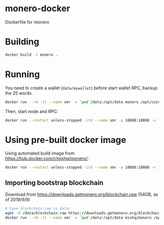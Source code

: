 # monero-docker
Dockerfile for monero


# Building

```sh
docker build -t monero .
```


# Running

You need to create a wallet (`data/mywallet`) before start wallet RPC, backup the 25 words.

```sh
docker run --rm -it --name xmr -v `pwd`/data:/opt/data monero /opt/coin/monero-wallet-cli --password \"\" --generate-new-wallet /opt/data/mywallet --use-english-language-names --offline
```

Then, start node and RPC:

```sh
docker run --restart unless-stopped -itd --name xmr -p 18088:18088 -v `pwd`/data:/opt/data monero
```


# Using pre-built docker image

Using automated build image from <https://hub.docker.com/r/mixhq/monero/>:

```sh
docker run --restart unless-stopped -itd --name xmr -p 18088:18088 -v `pwd`/data:/opt/data mixhq/monero
```


## Importing bootstrap blockchain

Download from <https://downloads.getmonero.org/blockchain.raw> (54GB, as of 2019/9/9)

```sh
# Save blockchain.raw to data/
wget -O /data/blockchain.raw https://downloads.getmonero.org/blockchain.raw
docker run --rm -it --name xmr -v `pwd`/data:/opt/data mixhq/monero /opt/coin/monero-blockchain-import --data-dir /opt/data/blocks --input-file /opt/data/blockchain.raw --dangerous-unverified-import 1
```
